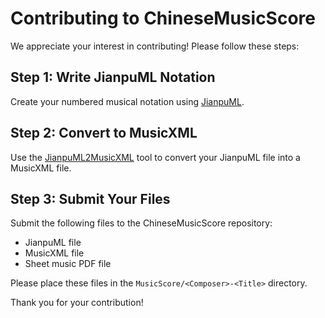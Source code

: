 # Contributing to ChineseMusicScore

We appreciate your interest in contributing! Please follow these steps:

## Step 1: Write JianpuML Notation
Create your numbered musical notation using [JianpuML](JianpuMLSpecification/JianpuML-Specification.md).

## Step 2: Convert to MusicXML
Use the [JianpuML2MusicXML](https://github.com/ujfjhz/JianpuML2MusicXML) tool to convert your JianpuML file into a MusicXML file.

## Step 3: Submit Your Files
Submit the following files to the ChineseMusicScore repository:
- JianpuML file
- MusicXML file
- Sheet music PDF file

Please place these files in the `MusicScore/<Composer>-<Title>` directory.

Thank you for your contribution!

